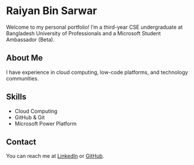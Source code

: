 # Raiyan Bin Sarwar
Welcome to my personal portfolio! I’m a third-year CSE undergraduate at Bangladesh University of Professionals and a Microsoft Student Ambassador (Beta).

## About Me
I have experience in cloud computing, low-code platforms, and technology communities.

## Skills
- Cloud Computing
- GitHub & Git
- Microsoft Power Platform

## Contact
You can reach me at [LinkedIn](https://www.linkedin.com/username) or [GitHub](https://github.com/username).
